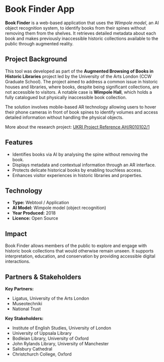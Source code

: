 # Book Finder App

**Book Finder** is a web-based application that uses the *Wimpole model*, an AI object recognition system, to identify books from their spines without removing them from the shelves. It retrieves detailed metadata about each book and makes previously inaccessible historic collections available to the public through augmented reality.

## Project Background

This tool was developed as part of the **Augmented Browsing of Books in Historic Libraries** project led by the University of the Arts London (CCW Graduate School). The project aimed to address a common issue in historic houses and libraries, where books, despite being significant collections, are not accessible to visitors. A notable case is **Wimpole Hall**, which holds a fully catalogued but physically inaccessible book collection.

The solution involves mobile-based AR technology allowing users to hover their phone cameras in front of book spines to identify volumes and access detailed information without handling the physical objects.

More about the research project: [UKRI Project Reference AH/R010102/1](https://gtr.ukri.org/projects?ref=AH%2FR010102%2F1)

## Features

- Identifies books via AI by analysing the spine without removing the book.
- Displays metadata and contextual information through an AR interface.
- Protects delicate historical books by enabling touchless access.
- Enhances visitor experiences in historic libraries and properties.

## Technology

- **Type:** Webtool / Application  
- **AI Model:** Wimpole model (object recognition)  
- **Year Produced:** 2018  
- **Licence:** Open Source  

## Impact

Book Finder allows members of the public to explore and engage with historic book collections that would otherwise remain unseen. It supports interpretation, education, and conservation by providing accessible digital interactions.

## Partners & Stakeholders

**Key Partners:**

- Ligatus, University of the Arts London  
- Museotechniki  
- National Trust  

**Key Stakeholders:**

- Institute of English Studies, University of London  
- University of Uppsala Library  
- Bodleian Library, University of Oxford  
- John Rylands Library, University of Manchester  
- Salisbury Cathedral  
- Christchurch College, Oxford
